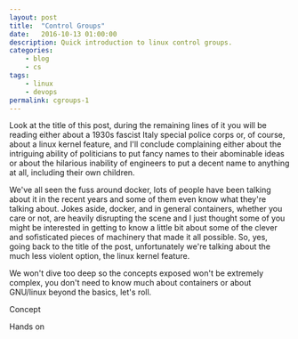 ```yaml
---
layout: post
title:  "Control Groups"
date:   2016-10-13 01:00:00
description: Quick introduction to linux control groups.
categories:
    - blog
    - cs
tags:
    - linux
    - devops
permalink: cgroups-1
---
```


Look at the title of this post, during the remaining lines of it you will be reading either about a 1930s fascist Italy special police 
corps or, of course, about a linux kernel feature, and I'll conclude complaining either about the intriguing ability of politicians to
put fancy names to their abominable ideas or about the hilarious inability of engineers to put a decent name to anything at all, including
their own children.

We've all seen the fuss around docker, lots of people have been talking about it in the recent years and some of them even know what they're 
talking about. Jokes aside, docker, and in general containers, whether you care or not, are heavily disrupting the scene and I 
just thought some of you might be interested in getting to know a little bit about some of the clever and sofisticated pieces of machinery 
that made it all possible. So, yes, going back to the title of the post, unfortunately we're talking about the much less violent option, 
the linux kernel feature.

We won't dive too deep so the concepts exposed won't be extremely complex, you don't need to know much about containers or about GNU/linux 
beyond the basics, let's roll.



Concept



Hands on

